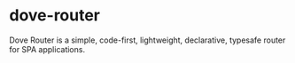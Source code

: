 # dove-router
Dove Router is a simple, code-first, lightweight, declarative, typesafe router for SPA applications.
